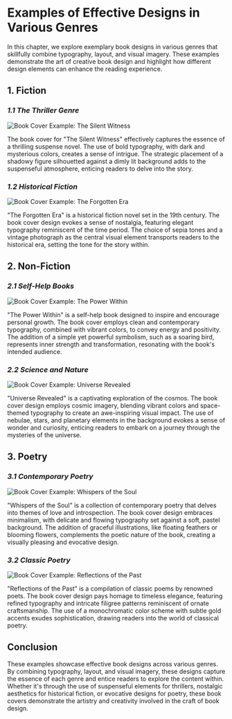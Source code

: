 Examples of Effective Designs in Various Genres
==========================================================

In this chapter, we explore exemplary book designs in various genres that skillfully combine typography, layout, and visual imagery. These examples demonstrate the art of creative book design and highlight how different design elements can enhance the reading experience.

**1. Fiction**
--------------

### *1.1 The Thriller Genre*

![Book Cover Example: The Silent Witness](https://example.com/book-covers/the-silent-witness.jpg)

The book cover for "The Silent Witness" effectively captures the essence of a thrilling suspense novel. The use of bold typography, with dark and mysterious colors, creates a sense of intrigue. The strategic placement of a shadowy figure silhouetted against a dimly lit background adds to the suspenseful atmosphere, enticing readers to delve into the story.

### *1.2 Historical Fiction*

![Book Cover Example: The Forgotten Era](https://example.com/book-covers/the-forgotten-era.jpg)

"The Forgotten Era" is a historical fiction novel set in the 19th century. The book cover design evokes a sense of nostalgia, featuring elegant typography reminiscent of the time period. The choice of sepia tones and a vintage photograph as the central visual element transports readers to the historical era, setting the tone for the story within.

**2. Non-Fiction**
------------------

### *2.1 Self-Help Books*

![Book Cover Example: The Power Within](https://example.com/book-covers/the-power-within.jpg)

"The Power Within" is a self-help book designed to inspire and encourage personal growth. The book cover employs clean and contemporary typography, combined with vibrant colors, to convey energy and positivity. The addition of a simple yet powerful symbolism, such as a soaring bird, represents inner strength and transformation, resonating with the book's intended audience.

### *2.2 Science and Nature*

![Book Cover Example: Universe Revealed](https://example.com/book-covers/universe-revealed.jpg)

"Universe Revealed" is a captivating exploration of the cosmos. The book cover design employs cosmic imagery, blending vibrant colors and space-themed typography to create an awe-inspiring visual impact. The use of nebulae, stars, and planetary elements in the background evokes a sense of wonder and curiosity, enticing readers to embark on a journey through the mysteries of the universe.

**3. Poetry**
-------------

### *3.1 Contemporary Poetry*

![Book Cover Example: Whispers of the Soul](https://example.com/book-covers/whispers-of-the-soul.jpg)

"Whispers of the Soul" is a collection of contemporary poetry that delves into themes of love and introspection. The book cover design embraces minimalism, with delicate and flowing typography set against a soft, pastel background. The addition of graceful illustrations, like floating feathers or blooming flowers, complements the poetic nature of the book, creating a visually pleasing and evocative design.

### *3.2 Classic Poetry*

![Book Cover Example: Reflections of the Past](https://example.com/book-covers/reflections-of-the-past.jpg)

"Reflections of the Past" is a compilation of classic poems by renowned poets. The book cover design pays homage to timeless elegance, featuring refined typography and intricate filigree patterns reminiscent of ornate craftsmanship. The use of a monochromatic color scheme with subtle gold accents exudes sophistication, drawing readers into the world of classical poetry.

**Conclusion**
--------------

These examples showcase effective book designs across various genres. By combining typography, layout, and visual imagery, these designs capture the essence of each genre and entice readers to explore the content within. Whether it's through the use of suspenseful elements for thrillers, nostalgic aesthetics for historical fiction, or evocative designs for poetry, these book covers demonstrate the artistry and creativity involved in the craft of book design.
